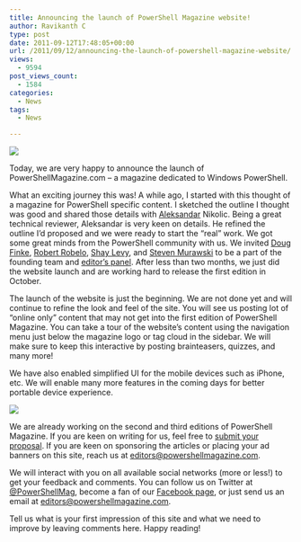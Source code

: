 ```yaml
---
title: Announcing the launch of PowerShell Magazine website!
author: Ravikanth C
type: post
date: 2011-09-12T17:48:05+00:00
url: /2011/09/12/announcing-the-launch-of-powershell-magazine-website/
views:
  - 9594
post_views_count:
  - 1584
categories:
  - News
tags:
  - News

---
```

![](/images/launch.jpg)

Today, we are very happy to announce the launch of PowerShellMagazine.com – a magazine dedicated to Windows PowerShell.

What an exciting journey this was! A while ago, I started with this thought of a magazine for PowerShell specific content. I sketched the outline I thought was good and shared those details with [Aleksandar][1] Nikolic. Being a great technical reviewer, Aleksandar is very keen on details. He refined the outline I’d proposed and we were ready to start the “real” work. We got some great minds from the PowerShell community with us. We invited [Doug Finke][2], [Robert Robelo][3], [Shay Levy][4], and [Steven Murawski][5] to be a part of the founding team and [editor’s panel][6]. After less than two months, we just did the website launch and are working hard to release the first edition in October.

The launch of the website is just the beginning. We are not done yet and will continue to refine the look and feel of the site. You will see us posting lot of “online only” content that may not get into the first edition of PowerShell Magazine. You can take a tour of the website&#8217;s content using the navigation menu just below the magazine logo or tag cloud in the sidebar. We will make sure to keep this interactive by posting brainteasers, quizzes, and many more!

We have also enabled simplified UI for the mobile devices such as iPhone, etc. We will enable many more features in the coming days for better portable device experience.

![](/images/iphone.png)


We are already working on the second and third editions of PowerShell Magazine. If you are keen on writing for us, feel free to [submit your proposal][7]. If you are keen on sponsoring the articles or placing your ad banners on this site, reach us at editors@powershellmagazine.com.

We will interact with you on all available social networks (more or less!) to get your feedback and comments. You can follow us on Twitter at [@PowerShellMag][8], become a fan of our [Facebook page][9], or just send us an email at editors@powershellmagazine.com.

Tell us what is your first impression of this site and what we need to improve by leaving comments here. Happy reading!

[1]: http://twitter.com/alexandair
[2]: http://twitter.com/dfinke
[3]: http://twitter.com/leveitan
[4]: http://twitter.com/shaylevy
[5]: http://twitter.com/StevenMurawski
[6]: http://powershellmagazine.com/about/
[7]: http://powershellmagazine.com/write-for-us/
[8]: http://twitter.com/PowerShellMag
[9]: http://www.facebook.com/powershellmagazine